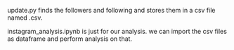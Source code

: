 update.py finds the followers and following and stores them in a csv file named <username>.csv.

instagram_analysis.ipynb is just for our analysis. we can import the csv files as dataframe and perform analysis on that. 

